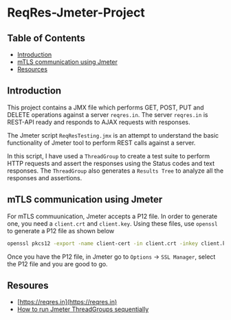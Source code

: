 # ReqRes-Jmeter-Project

## Table of Contents

- [Introduction](#introduction)
- [mTLS communication using Jmeter](#mTLS-communication-using-Jmeter)
- [Resources](#resources)

## Introduction

This project contains a JMX file which performs GET, POST, PUT and DELETE operations against a server `reqres.in`. The server `reqres.in` is REST-API ready and responds to AJAX requests with responses. 

The Jmeter script `ReqResTesting.jmx` is an attempt to understand the basic functionality of Jmeter tool to perform REST calls against a server.

In this script, I have used a `ThreadGroup` to create a test suite to perform HTTP requests and assert the responses using the Status codes and text responses. The `ThreadGroup` also generates a `Results Tree` to analyze all the responses and assertions.

## mTLS communication using Jmeter

For mTLS commuunication, Jmeter accepts a P12 file. In order to generate one, you need a `client.crt` and `client.key`. Using these files, use `openssl` to generate a P12 file as shown below

```bash
openssl pkcs12 -export -name client-cert -in client.crt -inkey client.key -out clientkeystore.p12
```

Once you have the P12 file, in Jmeter go to `Options` -> `SSL Manager`, select the P12 file and you are good to go.

## Resoures

- [https://reqres.in](https://reqres.in)
- [How to run Jmeter ThreadGroups sequentially](http://www.mahsumakbas.net/run-jmeter-thread-groups-consecutively/)
